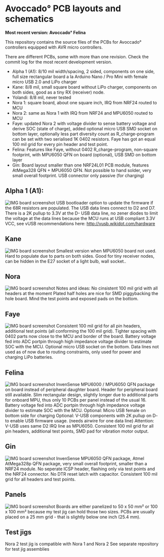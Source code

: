 Avoccado° PCB layouts and schematics
================

**Most recent version: Avoccado° Felina**

This repository contains the source files of the PCBs for Avoccado° controllers equipped with AVR micro controllers.

There are different PCBs, some with more than one revision. Check the commit log for the most recent development version.

 - Alpha 1 (A1): 8/10 mil width/spacing, 2 sided, components on one side, full size rectangular board a la Arduino Nano / Pro Mini with female micro USB 2.0 and LiPo charger
 - Kane: 8/8 mil, small square board without LiPo charger, components on both sides, good as a tiny RX (receiver) node.
 - Yolandi: 8/8 mil, never tested
 - Nora 1: square board, about one square inch, IRQ from NRF24 routed to MCU
 - Nora 2: same as Nora 1 with IRQ from NRF24 and MPU6050 routed to MCU
 - Faye: updated Nora 2 with voltage divider to sense battery voltage and derive SOC (state of charge), added optional micro USB SMD socket on bottom layer, optionally less part diversity count as R_charge-program can be set with two serialised 1K 0402 resistors. Faye has got an equal 100 mil grid for every pin header and test point.
 - Felina: Features like Faye, without 0402 R_charge-program, non-square footprint, with MPU6050 QFN on board (optional), USB SMD on bottom layer
 - Gin: Board layout smaller than one NRF24L01 PCB module, features AtMega328 QFN + MPU6050 QFN. Not possible to hand solder, very small overall footprint. USB connector only passive (for charging)

Alpha 1 (A1):
----------------
![IMG board screenshot](avoccado-alpha-1/20140912-A1-gerber-files/rendered/ScreenShot_6.png)
USB bootloader option to update the firmware if the 68R resistors are populated. The USB data lines connect to D2 and D7.
There is a 2K pullup to 3.3V at the D- USB data line, no zener diodes to limit the voltage at the data lines because the MCU runs at USB compliant 3.3V VCC, see vUSB recommendations here: http://vusb.wikidot.com/hardware

Kane
----------------
![IMG board screenshot](avoccado-kane/avoccado-avr-pcb-kane-panel/avoccado-avr-pcb-kane-a1-panel.png)
Smallest version when MPU6050 board not used. Hard to populate due to parts on both sides. Good for tiny receiver nodes, can be hidden in the E27 socket of a light bulb, wall socket..

Nora
----------------
![IMG board screenshot](avoccado-nora/avoccado-avr-pcb-nora-2-top.png)
Notes and ideas: No cinsistent 100 mil grid with all headers at the moment
Plated half holes are nice for SMD piggybacking the hole board. Mind the test points and exposed pads on the bottom.

Faye
----------------
![IMG board screenshot](avoccado-faye/avoccado-faye201502122106.png)
Consistent 100 mil grid for all pin headers, additional test points (all conforming the 100 mil grid).
Tighter spacing with 0402 parts now close to the MCU and border of the board.
Battery voltage fed into ADC portpin through high impedance voltage divider to estimate SOC with the MCU.
Optional micro USB socket on the bottom. Data lines not used as of now due to routing constraints, only used for power and charging LiPo batteries.

Felina
----------------
![IMG board screenshot](avoccado-felina/avoccado-avr-pcb-felina.png)
InvenSense MPU6000 / MPU6050 QFN package on board instead of peripheral daughter board. Header for peripheral board still available. Slim rectangular design, slightly longer due to additional parts for onboard MPU, thus only 10 PCBs per panel instead of the usual 16.
Battery voltage fed into ADC portpin through high impedance voltage divider to estimate SOC with the MCU.
Optional: Micro USB female on bottom side for charging
Optional: V-USB components with 2K pullup on D- to enable USB firmware usage. (needs airwire for one data line) 
Attention: V-USB uses same D2 IRQ line as MPU6050.
Consistent 100 mil grid for all pin headers, additional test points, SMD pad for vibration motor output.

Gin
----------------
![IMG board screenshot](avoccado-gin/avoccado-avr-gin-top.png)
InvenSense MPU6050 QFN package, Atmel AtMega328p QFN package, very small overall footprint, smaller than a NRF24 module. No seperate ICSP header, flashing only via test points and the NRF24 connector. No DTR reset latch with capacitor.
Consistent 100 mil grid for all headers and test points. 

Panels 
----------------
![IMG board screenshot](avoccado-nora/nora2-panel/avoccado-nora2-panel-top-0.png)
Boards are either panelized to 50 x 50 mm² or 100 x 100 mm² because my test jig can hold those two sizes. PCBs are usually placed on a 25 mm grid - that is slightly below one inch (25.4 mm).

Test jigs
----------------
Nora 2 test jig is compatible with Nora 1 and Nora 2
See separate repository for test jig assemblies
